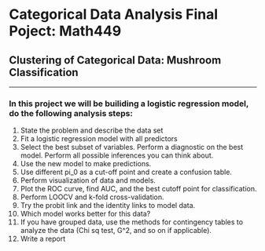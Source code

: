 # Categorical Data Analysis Final Poject: Math449
## Clustering of Categorical Data: Mushroom Classification

***    

### In this project we will be builiding  a logistic regression model, do the following analysis steps:
1. State the problem and describe the data set
2. Fit a logistic regression model with all predictors
3. Select the best subset of variables. Perform a diagnostic on the best model.  Perform all possible inferences you can think about.
4. Use the new model to make predictions.
5. Use different pi_0 as a cut-off point and create a confusion table.
6. Perform visualization of data and models.  
7. Plot the ROC curve, find AUC, and the best cutoff point for classification.
8. Perform LOOCV and k-fold cross-validation.
9. Try the probit link and the identity links to model data.  
10. Which model works better for this data?
11. If you have grouped data, use the methods for contingency tables to analyze the data (Chi sq test, G^2, and so on if applicable).
12. Write a report
 
